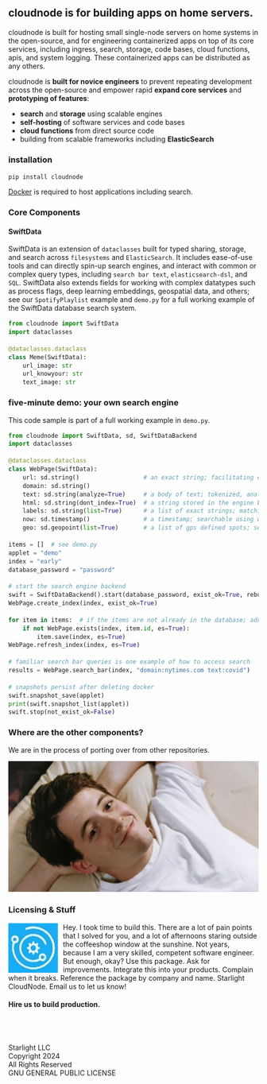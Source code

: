 ## cloudnode is for building apps on home servers.

cloudnode is built for hosting small single-node servers on home systems in the open-source, and for
engineering containerized apps on top of its core services, including ingress, search, storage, code 
bases, cloud functions, apis, and system logging. These containerized apps can be distributed as any others.

cloudnode is **built for novice engineers** to prevent repeating development across the open-source 
and empower rapid **expand core services** and **prototyping of features**:
- **search** and **storage** using scalable engines
- **self-hosting** of software services and code bases
- **cloud functions** from direct source code
- building from scalable frameworks including **ElasticSearch**

### installation

```
pip install cloudnode
```

[Docker](https://docs.docker.com/engine/install/) is required to host applications including search. 

### Core Components


#### SwiftData
SwiftData is an extension of `dataclasses` built for typed sharing, storage, and search across 
`filesystems` and `ElasticSearch`. It includes ease-of-use tools and can directly spin-up search engines, and interact
with common or complex query types, including `search bar text`, `elasticsearch-dsl`, and `SQL`. SwiftData also extends
fields for working with complex datatypes such as process flags, deep learning embeddings, geospatial data, and others;
see our `SpotifyPlaylist` example and `demo.py` for a full working example of the SwiftData database search system. 

```python
from cloudnode import SwiftData
import dataclasses

@dataclasses.dataclass
class Meme(SwiftData):
    url_image: str
    url_knowyour: str
    text_image: str
```

### five-minute demo: your own search engine

This code sample is part of a full working example in `demo.py`.

```python
from cloudnode import SwiftData, sd, SwiftDataBackend
import dataclasses

@dataclasses.dataclass
class WebPage(SwiftData):
    url: sd.string()                  # an exact string; facilitating exact matches only
    domain: sd.string()
    text: sd.string(analyze=True)     # a body of text; tokenized, analyzed and searchable
    html: sd.string(dont_index=True)  # a string stored in the engine but intended for search
    labels: sd.string(list=True)      # a list of exact strings; matching one or all is possible
    now: sd.timestamp()               # a timestamp; searchable using windows of time
    geo: sd.geopoint(list=True)       # a list of gps defined spots; searchable via radius

items = []  # see demo.py
applet = "demo"
index = "early"
database_password = "password"

# start the search engine backend
swift = SwiftDataBackend().start(database_password, exist_ok=True, rebuild=True)
WebPage.create_index(index, exist_ok=True)

for item in items:  # if the items are not already in the database; add then the same was as saving to file system
    if not WebPage.exists(index, item.id, es=True):
        item.save(index, es=True)
WebPage.refresh_index(index, es=True)

# familiar search bar queries is one example of how to access search
results = WebPage.search_bar(index, "domain:nytimes.com text:covid")

# snapshots persist after deleting docker
swift.snapshot_save(applet)
print(swift.snapshot_list(applet))
swift.stop(not_exist_ok=False)
```

### Where are the other components? 

We are in the process of porting over from other repositories.

![ferris.bueller.png](cloudnode%2F_db%2Fdocs%2Fferris.bueller.png)

### Licensing & Stuff
<div>
<img align="left" width="100" height="100" style="margin-right: 10px" src="cloudnode/_db/docs/starlight.logo.icon.improved.png">
Hey. I took time to build this. There are a lot of pain points that I solved for you, and a lot of afternoons staring 
outside the coffeeshop window at the sunshine. Not years, because I am a very skilled, competent software engineer. But
enough, okay? Use this package. Ask for improvements. Integrate this into your products. Complain when it breaks. 
Reference the package by company and name. Starlight CloudNode. Email us to let us know!
</div>

#### Hire us to build production.


<br /><br /><br />
Starlight LLC <br />
Copyright 2024 <br />
All Rights Reserved <br />
GNU GENERAL PUBLIC LICENSE <br />
